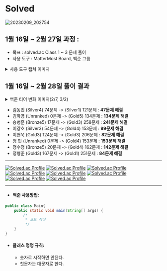 # Solved
![20230209_202754](https://user-images.githubusercontent.com/92148521/222344952-3174db27-856a-4306-bbb8-e0d8c047d072.jpg)

## 1월 16일 ~ 2월 27일 과정 :
- 목표 : solved.ac Class 1 ~ 3 문제 풀이
- 사용 도구 : MatterMost Board, 백준 그룹
<details>
<summary>사용 도구 캡쳐 이미지</summary>
<div markdown="1">
  <ul>
    <img src="https://user-images.githubusercontent.com/92148521/222338945-1ae31b75-a95d-4ee8-a2b9-b3ca3e5fbfd3.png" width="600" height="300"/>
    <img src="https://user-images.githubusercontent.com/92148521/222338958-05c21c94-d785-4038-9777-84082221f258.png" width="600" height="300"/>
    <img src="https://user-images.githubusercontent.com/92148521/222339057-37980fba-e3c6-4c2f-aafe-d06080a26430.png" width="600" height="450"/>
    <img src="https://user-images.githubusercontent.com/92148521/222339104-78eb6688-56a6-4661-a069-8c02daffce91.png" width="600" height="1000"/>
  </ul>
</div>
</details> 

<!--
![Image Pasted at 2023-3-2 14-10](https://user-images.githubusercontent.com/92148521/222338945-1ae31b75-a95d-4ee8-a2b9-b3ca3e5fbfd3.png){: width="200" height="150"}
![Image Pasted at 2023-3-2 14-11](https://user-images.githubusercontent.com/92148521/222338958-05c21c94-d785-4038-9777-84082221f258.png){: width="200" height="150"}
![image](https://user-images.githubusercontent.com/92148521/222339057-37980fba-e3c6-4c2f-aafe-d06080a26430.png){: width="200" height="150"}
![Image Pasted at 2023-3-2 14-12](https://user-images.githubusercontent.com/92148521/222339104-78eb6688-56a6-4661-a069-8c02daffce91.png){: width="200" height="400"}
-->

## 1월 16일 ~ 2월 28일 풀이 결과  

<details>
<summary>백준 티어 변화 이미지(2/7, 3/2)</summary>
<div markdown="1">
  <ul>
    <img src="https://user-images.githubusercontent.com/92148521/222338624-744e3265-3e70-441b-961c-3b2552ad09c6.png" width="600" height="600"/>
    <img src="https://user-images.githubusercontent.com/92148521/222338640-18fe1d95-26e5-45c9-b948-852c764d8957.png" width="600" height="700"/>
  </ul>
</div>
</details> 

<!--
![1677733643063](https://user-images.githubusercontent.com/92148521/222338624-744e3265-3e70-441b-961c-3b2552ad09c6.png)
![Image Pasted at 2023-3-2 14-09](https://user-images.githubusercontent.com/92148521/222338640-18fe1d95-26e5-45c9-b948-852c764d8957.png)
-->
   
- 김동민 (Silver4) 74문제 -> (Silver1) 121문제 : **47문제 해결**
- 김하영 (Unranked) 0문제 -> (Gold5) 134문제 : **134문제 해결**
- 송병훈 (Bronze5) 17문제 -> (Gold3) 258문제 : **241문제 해결**
- 이강호 (Silver3) 54문제 -> (Gold4) 153문제 : **99문제 해결**
- 이현욱 (Gold3) 124문제 -> (Gold3) 206문제 : **82문제 해결**
- 정 민  (Unranked) 0문제 -> (Gold4) 153문제 : **153문제 해결**
- 정수정 (Bronze5) 20문제 -> (Gold4) 162문제 : **142문제 해결**
- 정형준 (Gold3) 167문제 -> (Gold1) 251문제 : **84문제 해결**

---

[![Solved.ac Profile](http://mazassumnida.wtf/api/v2/generate_badge?boj=anwjr41)](https://solved.ac/anwjr41)
[![Solved.ac Profile](http://mazassumnida.wtf/api/v2/generate_badge?boj=haha0691)](https://solved.ac/haha0691)
[![Solved.ac Profile](http://mazassumnida.wtf/api/v2/generate_badge?boj=thdqudgns)](https://solved.ac/thdqudgns)
[![Solved.ac Profile](http://mazassumnida.wtf/api/v2/generate_badge?boj=gleehave)](https://solved.ac/gleehave)
[![Solved.ac Profile](http://mazassumnida.wtf/api/v2/generate_badge?boj=dldnr789)](https://solved.ac/dldnr789)
[![Solved.ac Profile](http://mazassumnida.wtf/api/v2/generate_badge?boj=k3371548)](https://solved.ac/k3371548)
[![Solved.ac Profile](http://mazassumnida.wtf/api/v2/generate_badge?boj=worend365)](https://solved.ac/worend365)
[![Solved.ac Profile](http://mazassumnida.wtf/api/v2/generate_badge?boj=wjd5126)](https://solved.ac/wjd5126)

---

- #### 백준 사용방법: 
  
```java
public class Main{
    public static void main(String[] args) {
        /*
         * 코드 작성
         */
    }
}
```

- #### 클래스 명명 규칙:    
  - 숫자로 시작하면 안된다.
  - 첫문자는 대문자로 한다.

<!--
[![Solved.ac Profile](http://mazassumnida.wtf/api/v2/generate_badge?boj=mmnm3)](https://solved.ac/mmnm3)
[![Solved.ac Profile](http://mazassumnida.wtf/api/v2/generate_badge?boj=rkdgus4560)](https://solved.ac/rkdgus4560)
[![Solved.ac Profile](http://mazassumnida.wtf/api/v2/generate_badge?boj=rladmstj14)](https://solved.ac/rladmstj14)
[![Solved.ac Profile](http://mazassumnida.wtf/api/v2/generate_badge?boj=qag331)](https://solved.ac/qag331)
[![Solved.ac Profile](http://mazassumnida.wtf/api/v2/generate_badge?boj=songkey)](https://solved.ac/songkey)
[![Solved.ac Profile](http://mazassumnida.wtf/api/v2/generate_badge?boj=masonmount19)](https://solved.ac/masonmount19)
[![Solved.ac Profile](http://mazassumnida.wtf/api/v2/generate_badge?boj=csg1353)](https://solved.ac/csg1353)
[![Solved.ac Profile](http://mazassumnida.wtf/api/v2/generate_badge?boj=dayoung100)](https://solved.ac/dayoung100)
[![Solved.ac Profile](http://mazassumnida.wtf/api/v2/generate_badge?boj=c0mmedes7)](https://solved.ac/c0mmedes7)
[![Solved.ac Profile](http://mazassumnida.wtf/api/v2/generate_badge?boj=yeongkyo1997)](https://solved.ac/yeongkyo1997)
[![Solved.ac Profile](http://mazassumnida.wtf/api/v2/generate_badge?boj=wnsdud12365)](https://solved.ac/wnsdud12365)
[![Solved.ac Profile](http://mazassumnida.wtf/api/v2/generate_badge?boj=wjdgusaho)](https://solved.ac/wjdgusaho)
[![Solved.ac Profile](http://mazassumnida.wtf/api/v2/generate_badge?boj=trappist96)](https://solved.ac/trappist96)
[![Solved.ac Profile](http://mazassumnida.wtf/api/v2/generate_badge?boj=minseo0421)](https://solved.ac/minseo0421)
[![Solved.ac Profile](http://mazassumnida.wtf/api/v2/generate_badge?boj=uneap)](https://solved.ac/uneap)
[![Solved.ac Profile](http://mazassumnida.wtf/api/v2/generate_badge?boj=ghddbqls)](https://solved.ac/ghddbqls)
[![Solved.ac Profile](http://mazassumnida.wtf/api/v2/generate_badge?boj=suniie)](https://solved.ac/suniie)

<details>
<summary>MEMBER</summary>
<div markdown="1">
  <ul>
    <li><a href="https://github.com/SolvedMaster/Solved/tree/master/rldehdals"><strong>김동민</strong></a></li>
    <li><a href="https://github.com/SolvedMaster/Solved/tree/master/rlagkdud"><strong>김하영</strong></a></li>
    <li><a href="https://github.com/SolvedMaster/Solved/tree/master/%EC%86%A1%EB%B3%91%ED%9B%88"><strong>송병훈</strong></a></li>
    <li><a href="https://github.com/SolvedMaster/Solved/tree/master/dlrkdgh"><strong>이강호</strong></a></li>
    <li><a href="https://github.com/SolvedMaster/Solved/tree/master/dlgusdnr"><strong>이현욱</strong></a></li>
    <li><a href="https://github.com/SolvedMaster/Solved/tree/master/wjdals"><strong>정민</strong></a></li>
    <li><a href="https://github.com/SolvedMaster/Solved/tree/master/wjdtnwjd"><strong>정수정</strong></a></li>
    <li><a href="https://github.com/SolvedMaster/Solved/tree/master/wjdgudwns"><strong>정형준</strong></a></li>
  </ul>
</div>
</details> 
-->
